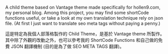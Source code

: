 A child theme based on Vantage theme made specifically for hollen9.com, my personal blog.
Among this project, you may find some shortCode functions useful, or take a look at my own translation technique rely on json file. (At first I just want to translate seo meta tags without paying a penny.)

這是特定為我個人部落格製作的 Child Theme，是基於 Vantage theme 所製作。
其中除了外觀的改動之外，也可以參考我的 ShortCode Functions 和自己做的免費 JSON 翻譯機制 (目的是為了做 SEO META TAGS 翻譯)。
